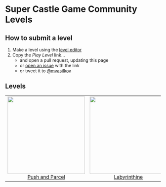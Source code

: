 # Super Castle Game Community Levels

## How to submit a level

1. Make a level using the [level editor][editor]
2. Copy the *Play Level* link...
    - and open a pull request, updating this page
    - or [open an issue][issues] with the link
    - or tweet it to [@mvasilkov][elonmusk]

## Levels

| | |
| :---: | :---: |
| [<img src="https://github.com/mvasilkov/super2023/blob/master/levels/pictures/push.png?raw=true" width="250" height="250">][push]<br>[Push and Parcel][push] | [<img src="https://github.com/mvasilkov/super2023/blob/master/levels/pictures/lab.png?raw=true" width="250" height="250">][lab]<br>[Labyrinthine][lab] |

[editor]: https://reirei.neocities.org/editor
[issues]: https://github.com/mvasilkov/super2023/issues
[elonmusk]: https://twitter.com/mvasilkov
[push]: https://js13kgames.com/games/super-castle-game/index.html#0d0d17819e3cda160dc5a7e4f88fd7ee16323105d1a4f0fcbd352908f8169e71a6f4ba0fffaa298c7474a13777a1fb245ccb90b5bc4456b96
[lab]: https://js13kgames.com/games/super-castle-game/index.html#2113102518dad36853ee7a7130579e4694c185b9b98b7759d534f78265eda813115c8f708bfce783c390073ab7065a0ec18c854651e104f3f491c578231484ac561025877386b18be1d89f1b42ddeabfe57a02fb4129f978fdaeadb607ab441e5ffa729a43112c6dab326fa2b455633bc36bab11312c088de320ac53601f9784f73cf9b27fd3a7f5c70c53a96ed96212d35d05c758fe921cd8d7998b7c493c7d1d9565a223049cb96e82e38a9471a3cfc30267bf2d5a502ccd726d0b0d73f8e92ab33395d18066d3e7459c675492e347fa93b
